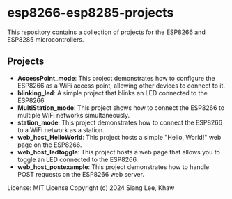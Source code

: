 # esp8266-esp8285-projects

This repository contains a collection of projects for the ESP8266 and ESP8285 microcontrollers.

## Projects

*   **AccessPoint_mode**: This project demonstrates how to configure the ESP8266 as a WiFi access point, allowing other devices to connect to it.
*   **blinking_led**: A simple project that blinks an LED connected to the ESP8266.
*   **MultiStation_mode**: This project shows how to connect the ESP8266 to multiple WiFi networks simultaneously.
*   **station_mode**: This project demonstrates how to connect the ESP8266 to a WiFi network as a station.
*   **web_host_HelloWorld**: This project hosts a simple "Hello, World!" web page on the ESP8266.
*   **web_host_ledtoggle**: This project hosts a web page that allows you to toggle an LED connected to the ESP8266.
*   **web_host_postexample**: This project demonstrates how to handle POST requests on the ESP8266 web server.

License: MIT License
Copyright (c) 2024 Siang Lee, Khaw
